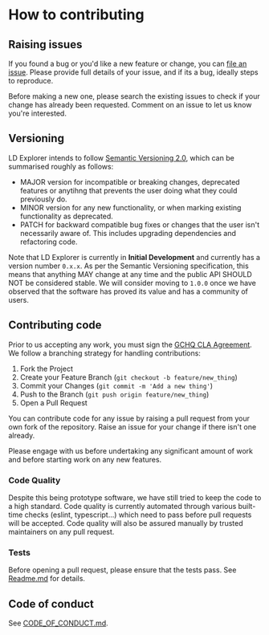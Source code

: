 # How to contributing

## Raising issues

If you found a bug or you'd like a new feature or change, you can [file an issue](https://github.com/gchq/ld-explorer/issues). Please provide full details of your issue, and if its a bug, ideally steps to reproduce.

Before making a new one, please search the existing issues to check if your change has already been requested. Comment on an issue to let us know you're interested.

## Versioning

LD Explorer intends to follow [Semantic Versioning 2.0](https://semver.org/), which can be summarised roughly as follows:

- MAJOR version for incompatible or breaking changes, deprecated features or anytihng that prevents the user doing what they could previously do.
- MINOR version for any new functionality, or when marking existing functionality as deprecated.
- PATCH for backward compatible bug fixes or changes that the user isn't necessarily aware of. This includes upgrading dependencies and refactoring code.

Note that LD Explorer is currently in **Initial Development** and currently has a version number `0.x.x`. As per the Semantic Versioning specification, this means that anything MAY change at any time and the public API SHOULD NOT be considered stable. We will consider moving to `1.0.0` once we have observed that the software has proved its value and has a community of users.

## Contributing code

Prior to us accepting any work, you must sign the [GCHQ CLA Agreement](https://cla-assistant.io/gchq/ld-explorer). We follow a branching strategy for handling contributions:

1. Fork the Project
2. Create your Feature Branch (`git checkout -b feature/new_thing`)
3. Commit your Changes (`git commit -m 'Add a new thing'`)
4. Push to the Branch (`git push origin feature/new_thing`)
5. Open a Pull Request

You can contribute code for any issue by raising a pull request from your own fork of the repository. Raise an issue for your change if there isn't one already.

Please engage with us before undertaking any significant amount of work and before starting work on any new features.

### Code Quality

Despite this being prototype software, we have still tried to keep the code to a high standard. Code quality is currently automated through various built-time checks (eslint, typescript...) which need to pass before pull requests will be accepted. Code quality will also be assured manually by trusted maintainers on any pull request.

### Tests

Before opening a pull request, please ensure that the tests pass. See [Readme.md](./README.md) for details.

## Code of conduct

See [CODE_OF_CONDUCT.md](./CODE_OF_CONDUCT.md).
